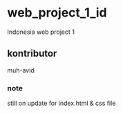 # web_project_1_id
Indonesia web project 1

## kontributor
muh-avid 

### note
still on update for index.html & css file